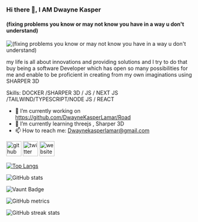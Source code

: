 ### Hi there 👋, I AM  Dwayne Kasper 
#### (**fixing problems you know or may not know you have in a way u don't understand**)
![(**fixing problems you know or may not know you have in a way u don't understand**)](https://avatars.githubusercontent.com/u/92447584?v=4)

my life is all about innovations and providing solutions and I try to do that buy being a software Developer which has open so many possibilities for me and enable to be proficient in creating from my own imaginations using SHARPER 3D

Skills: DOCKER /SHARPER 3D / JS / NEXT JS /TAILWIND/TYPESCRIPT/NODE JS / REACT

- 🔭 I’m currently working on https://github.com/DwayneKasperLamar/Road 
- 🌱 I’m currently learning threejs , Sharper 3D 
- 📫 How to reach me: Dwaynekasperlamar@gmail.com 


[<img src='https://cdn.jsdelivr.net/npm/simple-icons@3.0.1/icons/github.svg' alt='github' height='40'>](https://github.com/DwayneKasperLamar)  [<img src='https://cdn.jsdelivr.net/npm/simple-icons@3.0.1/icons/twitter.svg' alt='twitter' height='40'>](https://twitter.com/@oncollos)  [<img src='https://cdn.jsdelivr.net/npm/simple-icons@3.0.1/icons/icloud.svg' alt='website' height='40'>](Dwayne.dev)  

[![Top Langs](https://github-readme-stats.vercel.app/api/top-langs/?username=DwayneKasperLamar)](https://github.com/anuraghazra/github-readme-stats)

![GitHub stats](https://github-readme-stats.vercel.app/api?username=DwayneKasperLamar&show_icons=true)  

![Vaunt Badge](https://api.vaunt.dev/v1/github/entities/DwayneKasperLamar/contributions?format=svg&private=false)  

![GitHub metrics](https://metrics.lecoq.io/DwayneKasperLamar)  

![GitHub streak stats](https://streak-stats.demolab.com/?user=DwayneKasperLamar)  



<!---
DwayneKasperLamar/DwayneKasperLamar is a ✨ special ✨ repository because its `README.md` (this file) appears on your GitHub profile.
You can click the Preview link to take a look at your changes.
--->
